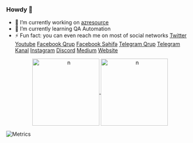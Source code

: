 ### Howdy 👋


- 🔭 I’m currently working on [azresource](https://github.com/aytiqaqash/azresource)
- 🌱 I’m currently learning QA Automation
- ⚡ Fun fact: you can even reach me on most of social networks
      [Twitter](https://twitter.com/aytiqaqash) 
      [Youtube](https://www.youtube.com/c/AyTiQaqa%C5%9F/videos?sub_confirmation=1)
      [Facebook Qrup](https://www.facebook.com/groups/aytiqaqash)
      [Facebook Səhifə](https://www.facebook.com/aytiqaqash)
      [Telegram Qrup](https://t.me/aytiqaqashlar)
      [Telegram Kanal](https://t.me/aytiqaqash)
      [Instagram](https://www.instagram.com/aytiqaqash/)
      [Discord](https://discord.gg/9kmRbegVFb)
      [Medium](https://aytiqaqash.medium.com/)
      [Website](https://aytiqaqash.com/)

<p align="center">
<a href="https://github.com/aytiqaqash">
  <img height="180em" align="center" src="https://github-readme-stats.vercel.app/api?username=aytiqaqash&hide=issues,contribs&show_icons=true&locale=en&theme=nord&include_all_commits=true&count_private=true" alt="n"/>
  
  <img height="180em" align="center" src="https://github-readme-stats.vercel.app/api/top-langs?username=aytiqaqash&show_icons=true&locale=en&layout=compact&langs_count=10&theme=nord" alt="n"/>
</a>
</p>

![Metrics](https://metrics.lecoq.io/aytiqaqash?template=classic&isocalendar=1&languages=1&stars=1&achievements=1&sponsors=1&introduction=1&discussions=1&isocalendar.duration=full-year&languages.skipped=aytiqaqash&languages.limit=8&languages.sections=most-used&languages.colors=github&languages.threshold=0%25&languages.indepth=false&languages.analysis.timeout=15&languages.categories=markup%2C%20programming&languages.recent.categories=markup%2C%20programming&languages.recent.load=300&languages.recent.days=14&stars.limit=3&achievements.threshold=X&achievements.secrets=true&achievements.display=compact&achievements.limit=0&introduction.title=true&sponsors.sections=goal%2C%20about&config.timezone=America%2FNew_York)
